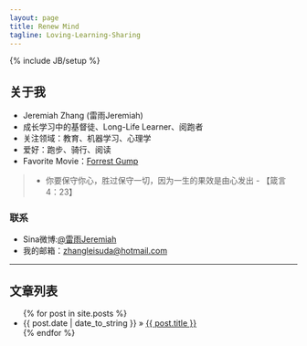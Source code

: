 ```yaml
---
layout: page
title: Renew Mind
tagline: Loving-Learning-Sharing
---
```

{% include JB/setup %}

## 关于我

- Jeremiah Zhang (雷雨Jeremiah)
- 成长学习中的基督徒、Long-Life Learner、阅跑者
- 关注领域：教育、机器学习、心理学
- 爱好：跑步、骑行、阅读
- Favorite Movie：[Forrest Gump](http://movie.douban.com/subject/1292720/)

> - 你要保守你心，胜过保守一切，因为一生的果效是由心发出 - 【箴言4：23】  

### 联系 ###

- Sina微博:[@雷雨Jeremiah](http://weibo.com/ZhangXiaowoStef)  
- 我的邮箱：zhangleisuda@hotmail.com

----------

## 文章列表

<ul class="posts">
  {% for post in site.posts %}
    <li><span>{{ post.date | date_to_string }}</span> &raquo; <a href="{{ BASE_PATH }}{{ post.url }}">{{ post.title }}</a></li>
  {% endfor %}
</ul>




